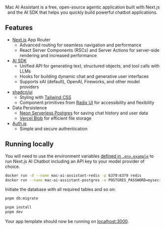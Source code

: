 <p align="center">
  Mac AI Assistant is a free, open-source agentic application built with Next.js and the AI SDK that helps you quickly build powerful chatbot applications.
</p>

## Features

- [Next.js](https://nextjs.org) App Router
  - Advanced routing for seamless navigation and performance
  - React Server Components (RSCs) and Server Actions for server-side rendering and increased performance
- [AI SDK](https://ai-sdk.dev/docs/introduction)
  - Unified API for generating text, structured objects, and tool calls with LLMs
  - Hooks for building dynamic chat and generative user interfaces
  - Supports xAI (default), OpenAI, Fireworks, and other model providers
- [shadcn/ui](https://ui.shadcn.com)
  - Styling with [Tailwind CSS](https://tailwindcss.com)
  - Component primitives from [Radix UI](https://radix-ui.com) for accessibility and flexibility
- Data Persistence
  - [Neon Serverless Postgres](https://vercel.com/marketplace/neon) for saving chat history and user data
  - [Vercel Blob](https://vercel.com/storage/blob) for efficient file storage
- [Auth.js](https://authjs.dev)
  - Simple and secure authentication

## Running locally

You will need to use the environment variables [defined in `.env.example`](.env.example) to run Next.js AI Chatbot including an API key to your model provider of choice.

```bash
docker run -d --name mac-ai-assistant-redis -p 6379:6379 redis
docker run --name mac-ai-assistant-postgres -e POSTGRES_PASSWORD=mysecretpassword -p 5432:5432 -d postgres
```

Initiate the database with all required tables and so on:

```bash
pnpm db:migrate
```

```bash
pnpm install
pnpm dev
```

Your app template should now be running on [localhost:3000](http://localhost:3000).
